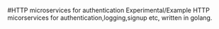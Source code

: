 #HTTP microservices for authentication
Experimental/Example HTTP micorservices for authentication,logging,signup etc, written in golang.
